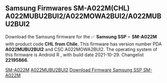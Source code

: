 <h2>Samsung Firmwares SM-A022M(CHL) A022MUBU2BUI2/A022MOWA2BUI2/A022MUBU2BUI2</h2>
Download the Samsung firmware for the ✅ <strong>Samsung SSP </strong> ⭐ <strong>SM-A022M</strong> with product code <strong>CHL</strong> <strong> from Chile</strong>. This firmware has version number PDA <strong>A022MUBU2BUI2</strong> and CSC A022MOWA2BUI2. The operating system of this firmware is Android R , with build date 2021-10-29. Changelist <strong>22195866</strong>.


[SM-A022M](https://samfirm.shop/samsung/model/SM-A022M)
[A022MUBU2BUI2](https://samfirm.shop/samsung/pda/A022MUBU2BUI2)
[Download Firmware Samsung SSP SM-A022M](https://samfirm.shop/samsung/firmware/469723)
